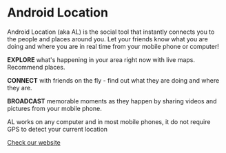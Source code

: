 # Android Location #

Android Location (aka AL) is the social tool that instantly connects you to the people and places around you. Let your friends know what you are doing and where you are in real time from your mobile phone or computer!


**EXPLORE** what's happening in your area right now with live maps. Recommend places.

**CONNECT** with friends on the fly - find out what they are doing and where they are.

**BROADCAST** memorable moments as they happen by sharing videos and pictures from your mobile phone.


AL works on any computer and in most mobile phones, it do not require GPS to detect your current location


[Check our website](http://www.androidlocation.com)